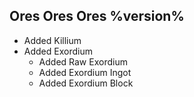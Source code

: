 ## Ores Ores Ores %version%
- Added Killium
- Added Exordium
  - Added Raw Exordium
  - Added Exordium Ingot
  - Added Exordium Block